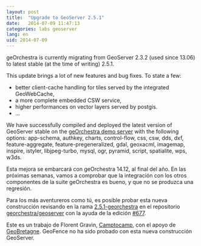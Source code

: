 ```yaml
---
layout: post
title:  "Upgrade to GeoServer 2.5.1"
date:   2014-07-09 11:47:13
categories: labs geoserver
lang: en
uid: 2014-07-09
---
```


geOrchestra is currently migrating from GeoServer 2.3.2 (used since 13.06) to latest stable (at the time of writing) 2.5.1.

<!--more-->

This update brings a lot of new features and bug fixes.
To state a few:

 * better client-cache handling for tiles served by the integrated GeoWebCache,
 * a more complete embedded CSW service,
 * higher performances on vector layers served by postgis.
 * ...

We have successfully compiled and deployed the latest version of GeoServer stable on the [geOrchestra demo server](http://sdi.georchestra.org/geoserver/web/) with the following options: app-schema, authkey, charts, control-flow, css, csw, dds, dxf, feature-aggregate, feature-pregeneralized, gdal, geoxacml, imagemap, inspire, istyler, libjpeg-turbo, mysql, ogr, pyramid, script, spatialite, wps, w3ds.

Esta mejora se embarcará con geOrchestra 14.12, al final del año.
En las próximas semanas, vamos a comprobar que la integración con los otros componentes de la suite geOrchestra es bueno, y que no se produzca una regresión.

Para los más aventureros como tú, es posible probar esta nueva construcción revisando en la rama [2.5.1-georchestra](https://github.com/georchestra/geoserver/tree/2.5.1-georchestra) en el repositorio [georchestra/geoserver](https://github.com/georchestra/geoserver/) con la ayuda de la edición [#677](https://github.com/georchestra/georchestra/issues/677).

Este es un trabajo de Florent Gravin, [Camptocamp](http://www.camptocamp.com/geospatial/), con el apoyo de [GeoBretagne](http://cms.geobretagne.fr/). GeoFence no ha sido probado con esta nueva construcción GeoServer.
